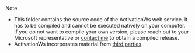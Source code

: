 >[!NOTE]
>- This folder contains the source code of the ActivationWs web service. It has to be compiled and cannot be executed natively on your computer. If you do not want to compile your own version, please reach out to your Microsoft representative or [contact me](https://github.com/login?return_to=https%3A%2F%2Fgithub.com%2Fdadorner-msft) to obtain a compiled release.
>- ActivationWs incorporates material from [third parties](./aspnet/ThirdPartyNotice.txt).